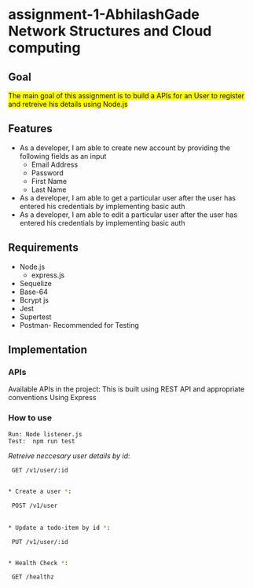 # assignment-1-AbhilashGade Network Structures and Cloud computing


## Goal
<span style="background-color: #FFFF00">The main goal of this assignment is to build a APIs for an User to register and retreive his details using Node.js</span>

## Features
* As a developer, I am able to create new account by providing the following fields as an input
    * Email Address
    * Password
    * First Name
    * Last Name
* As a developer, I am able to get a particular user after the user has entered his credentials by      implementing basic auth
* As a developer, I am able to edit a particular user after the user has entered his credentials by      implementing basic auth


## Requirements
* Node.js
  * express.js
* Sequelize
* Base-64
* Bcrypt js
* Jest
* Supertest
* Postman- Recommended for Testing

## Implementation
  

  ### APIs

  Available APIs in the project:
  This is built using REST API and appropriate conventions Using Express
  
  ### How to use

    Run: Node listener.js
    Test:  npm run test 
    


  *Retreive neccesary user details by id*:
   ```sh
    GET /v1/user/:id
    

  * Create a user *:
   
    POST /v1/user
    
    
  * Update a todo-item by id *:
   
    PUT /v1/user/:id
   

  * Health Check *:
   
    GET /healthz

    